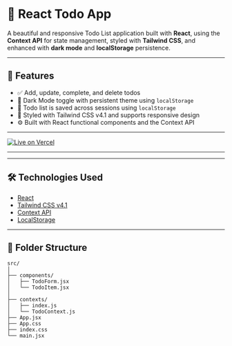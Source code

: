 # 📝 React Todo App

A beautiful and responsive Todo List application built with **React**, using the **Context API** for state management, styled with **Tailwind CSS**, and enhanced with **dark mode** and **localStorage** persistence.

---

## 🚀 Features

- ✅ Add, update, complete, and delete todos
- 🌙 Dark Mode toggle with persistent theme using `localStorage`
- 💾 Todo list is saved across sessions using `localStorage`
- 🎨 Styled with Tailwind CSS v4.1 and supports responsive design
- ⚙️ Built with React functional components and the Context API

---

[![Live on Vercel](https://img.shields.io/badge/Live%20Demo-Vercel-000?style=for-the-badge&logo=vercel&logoColor=white)](https://todomania.vercel.app/)


---


---

## 🛠️ Technologies Used

- [React](https://reactjs.org/)
- [Tailwind CSS v4.1](https://tailwindcss.com/)
- [Context API](https://reactjs.org/docs/context.html)
- [LocalStorage](https://developer.mozilla.org/en-US/docs/Web/API/Window/localStorage)

---

## 📂 Folder Structure

```text
src/
│
├── components/
│   ├── TodoForm.jsx
│   └── TodoItem.jsx
│
├── contexts/
│   ├── index.js
│   └── TodoContext.js
├── App.jsx
├── App.css
├── index.css
└── main.jsx
